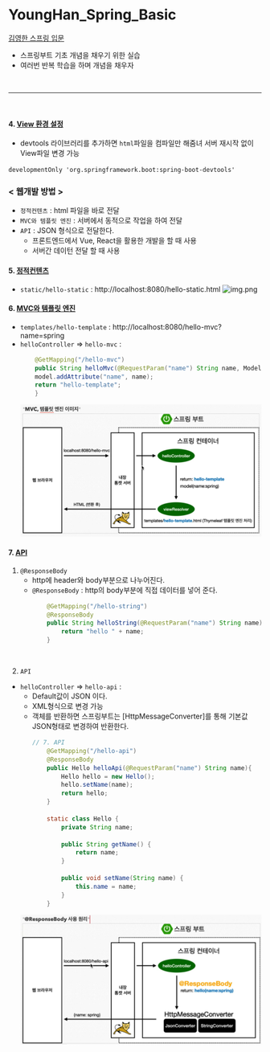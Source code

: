 # YoungHan_Spring_Basic

[김영한 스프링 입문](https://www.youtube.com/watch?v=qyGjLVQ0Hog&list=PLumVmq_uRGHgBrimIp2-7MCnoPUskVMnd)

- 스프링부트 기초 개념을 채우기 위한 실습
- 여러번 반복 학습을 하며 개념을 채우자

<br>

---

<br>

#### 4. [View 환경 설정](https://www.youtube.com/watch?v=P6AgXuh-fxA&list=PLumVmq_uRGHgBrimIp2-7MCnoPUskVMnd&index=4)
- devtools 라이브러리를 추가하면 `html`파일을 컴파일만 해줌녀 서버 재시작 없이 View파일 변경 가능

```developmentOnly 'org.springframework.boot:spring-boot-devtools'```


### < 웹개발 방법 >
- `정적컨텐츠` : html 파일을 바로 전달
- `MVC와 템플릿 엔진` : 서버에서 동적으로 작업을 하여 전달
- `API` : JSON 형식으로 전달한다.
  - 프론트엔드에서 Vue, React을 활용한 개발을 할 때 사용
  - 서버간 데이턴 전달 할 때 사용

#### 5. [정적컨텐츠](https://www.youtube.com/watch?v=yZVTnaudGXk&list=PLumVmq_uRGHgBrimIp2-7MCnoPUskVMnd&index=6)
  - `static/hello-static` : http://localhost:8080/hello-static.html
  ![img.png](img.png)


#### 6. [MVC와 템플릿 엔진](https://www.youtube.com/watch?v=H8LG-GncT94&list=PLumVmq_uRGHgBrimIp2-7MCnoPUskVMnd&index=7)
- `templates/hello-template` : http://localhost:8080/hello-mvc?name=spring
- `helloController` => `hello-mvc` :
  ```java
      @GetMapping("/hello-mvc")
      public String helloMvc(@RequestParam("name") String name, Model model){
      model.addAttribute("name", name);
      return "hello-template";
      }
  ```
  ![img_1.png](img_1.png)


#### 7. [API](https://www.youtube.com/watch?v=ec1jW_jBCmI&list=PLumVmq_uRGHgBrimIp2-7MCnoPUskVMnd&index=8)
1. `@ResponseBody`
   - http에 header와 body부분으로 나누어진다.
   - `@ResponseBody` : http의 body부분에 직접 데이터를 넣어 준다.
     ```java
         @GetMapping("/hello-string")
         @ResponseBody
         public String helloString(@RequestParam("name") String name){
             return "hello " + name;
         }
     ```

<br>

2. `API`
- `helloController` => `hello-api` : 
  - Default값이 JSON 이다.
  - XML형식으로 변경 가능
  - 객체를 반환하면 스프링부트는 [HttpMessageConverter]를 통해 기본값 JSON형태로 변경하여 반환한다.
    ```java
    // 7. API
        @GetMapping("/hello-api")
        @ResponseBody
        public Hello helloApi(@RequestParam("name") String name){
            Hello hello = new Hello();
            hello.setName(name);
            return hello;
        }
  
        static class Hello {
            private String name;
  
            public String getName() {
                return name;
            }
  
            public void setName(String name) {
                this.name = name;
            }
        }
    ```
  ![img_2.png](img_2.png)





